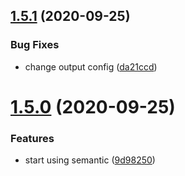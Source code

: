 ## [1.5.1](https://github.com/cycdpo/awesome-swiper/compare/v1.5.0...v1.5.1) (2020-09-25)


### Bug Fixes

* change output config ([da21ccd](https://github.com/cycdpo/awesome-swiper/commit/da21ccd3145e3179dc60684a8bb783487be363df))

# [1.5.0](https://github.com/cycdpo/awesome-swiper/compare/v1.4.3...v1.5.0) (2020-09-25)


### Features

* start using semantic ([9d98250](https://github.com/cycdpo/awesome-swiper/commit/9d982505a5ebd6ba3007fffc8a8cc80b82620007))

